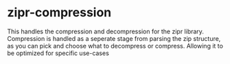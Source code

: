 # zipr-compression

This handles the compression and decompression
for the zipr library. Compression is handled as a seperate
stage from parsing the zip structure, as you can pick and 
choose what to decompress or compress. Allowing it to be optimized
for specific use-cases